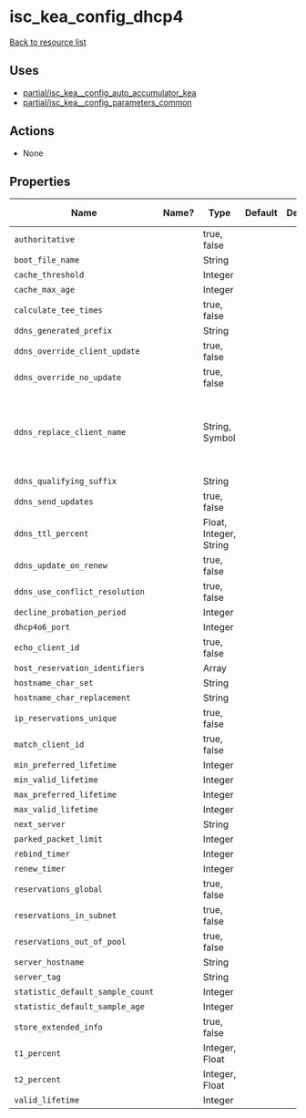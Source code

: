 # isc_kea_config_dhcp4

[Back to resource list](README.md#resources)

## Uses

- [partial/isc_kea__config_auto_accumulator_kea](partial/isc_kea__config_auto_accumulator_kea.md)
- [partial/isc_kea__config_parameters_common](partial/isc_kea__config_parameters_common.md)

## Actions

- None

## Properties

| Name                             | Name? | Type                   | Default | Description | Allowed Values                                |
| -------------------------------- | ----- | ---------------------- | ------- | ----------- | --------------------------------------------- |
| `authoritative`                  |       | true, false            |         |             |                                               |
| `boot_file_name`                 |       | String                 |         |             |                                               |
| `cache_threshold`                |       | Integer                |         |             |                                               |
| `cache_max_age`                  |       | Integer                |         |             |                                               |
| `calculate_tee_times`            |       | true, false            |         |             |                                               |
| `ddns_generated_prefix`          |       | String                 |         |             |                                               |
| `ddns_override_client_update`    |       | true, false            |         |             |                                               |
| `ddns_override_no_update`        |       | true, false            |         |             |                                               |
| `ddns_replace_client_name`       |       | String, Symbol         |         |             | never, always, when-present, when-not-present |
| `ddns_qualifying_suffix`         |       | String                 |         |             |                                               |
| `ddns_send_updates`              |       | true, false            |         |             |                                               |
| `ddns_ttl_percent`               |       | Float, Integer, String |         |             |                                               |
| `ddns_update_on_renew`           |       | true, false            |         |             |                                               |
| `ddns_use_conflict_resolution`   |       | true, false            |         |             |                                               |
| `decline_probation_period`       |       | Integer                |         |             |                                               |
| `dhcp4o6_port`                   |       | Integer                |         |             |                                               |
| `echo_client_id`                 |       | true, false            |         |             |                                               |
| `host_reservation_identifiers`   |       | Array                  |         |             |                                               |
| `hostname_char_set`              |       | String                 |         |             |                                               |
| `hostname_char_replacement`      |       | String                 |         |             |                                               |
| `ip_reservations_unique`         |       | true, false            |         |             |                                               |
| `match_client_id`                |       | true, false            |         |             |                                               |
| `min_preferred_lifetime`         |       | Integer                |         |             |                                               |
| `min_valid_lifetime`             |       | Integer                |         |             |                                               |
| `max_preferred_lifetime`         |       | Integer                |         |             |                                               |
| `max_valid_lifetime`             |       | Integer                |         |             |                                               |
| `next_server`                    |       | String                 |         |             |                                               |
| `parked_packet_limit`            |       | Integer                |         |             |                                               |
| `rebind_timer`                   |       | Integer                |         |             |                                               |
| `renew_timer`                    |       | Integer                |         |             |                                               |
| `reservations_global`            |       | true, false            |         |             |                                               |
| `reservations_in_subnet`         |       | true, false            |         |             |                                               |
| `reservations_out_of_pool`       |       | true, false            |         |             |                                               |
| `server_hostname`                |       | String                 |         |             |                                               |
| `server_tag`                     |       | String                 |         |             |                                               |
| `statistic_default_sample_count` |       | Integer                |         |             |                                               |
| `statistic_default_sample_age`   |       | Integer                |         |             |                                               |
| `store_extended_info`            |       | true, false            |         |             |                                               |
| `t1_percent`                     |       | Integer, Float         |         |             |                                               |
| `t2_percent`                     |       | Integer, Float         |         |             |                                               |
| `valid_lifetime`                 |       | Integer                |         |             |                                               |
